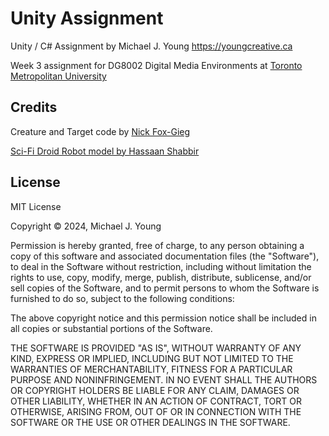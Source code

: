 # Unity Assignment

Unity / C# Assignment by Michael J. Young
https://youngcreative.ca

Week 3 assignment for DG8002 Digital Media Environments at [Toronto Metropolitan University](https://torontomu.ca)


## Credits

Creature and Target code by [Nick Fox-Gieg](https://fox-gieg.com)

[Sci-Fi Droid Robot model by Hassaan Shabbir](https://www.blenderkit.com/asset-gallery-detail/45ee98c2-d943-4cd8-bbc7-48e12c134040/)


## License

MIT License

Copyright © 2024, Michael J. Young

Permission is hereby granted, free of charge, to any person obtaining a copy
of this software and associated documentation files (the "Software"), to deal
in the Software without restriction, including without limitation the rights
to use, copy, modify, merge, publish, distribute, sublicense, and/or sell
copies of the Software, and to permit persons to whom the Software is
furnished to do so, subject to the following conditions:

The above copyright notice and this permission notice shall be included in all
copies or substantial portions of the Software.

THE SOFTWARE IS PROVIDED "AS IS", WITHOUT WARRANTY OF ANY KIND, EXPRESS OR
IMPLIED, INCLUDING BUT NOT LIMITED TO THE WARRANTIES OF MERCHANTABILITY,
FITNESS FOR A PARTICULAR PURPOSE AND NONINFRINGEMENT. IN NO EVENT SHALL THE
AUTHORS OR COPYRIGHT HOLDERS BE LIABLE FOR ANY CLAIM, DAMAGES OR OTHER
LIABILITY, WHETHER IN AN ACTION OF CONTRACT, TORT OR OTHERWISE, ARISING FROM,
OUT OF OR IN CONNECTION WITH THE SOFTWARE OR THE USE OR OTHER DEALINGS IN THE
SOFTWARE.
